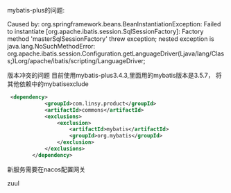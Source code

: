 mybatis-plus的问题:  

Caused by: org.springframework.beans.BeanInstantiationException: Failed to instantiate [org.apache.ibatis.session.SqlSessionFactory]: Factory method 'masterSqlSessionFactory' threw exception; nested exception is java.lang.NoSuchMethodError: org.apache.ibatis.session.Configuration.getLanguageDriver(Ljava/lang/Class;)Lorg/apache/ibatis/scripting/LanguageDriver;

版本冲突的问题
目前使用mybatis-plus3.4.3,里面用的mybatis版本是3.5.7，
将其他依赖中的mybatisexclude
```xml
 <dependency>
            <groupId>com.linsy.product</groupId>
            <artifactId>commons</artifactId>
            <exclusions>
                <exclusion>
                    <artifactId>mybatis</artifactId>
                    <groupId>org.mybatis</groupId>
                </exclusion>
            </exclusions>
        </dependency>
```

新服务需要在nacos配置网关  

zuul